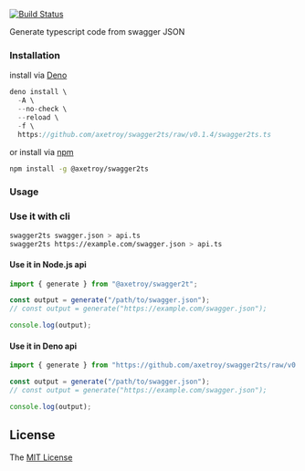[![Build Status](https://github.com/axetroy/swagger2ts/workflows/test/badge.svg)](https://github.com/axetroy/swagger2ts/actions)

Generate typescript code from swagger JSON

### Installation

install via [Deno](https://deno.land)

```typescript
deno install \
  -A \
  --no-check \
  --reload \
  -f \
  https://github.com/axetroy/swagger2ts/raw/v0.1.4/swagger2ts.ts
```

or install via [npm](https://npmjs.com)

```bash
npm install -g @axetroy/swagger2ts
```

### Usage

### Use it with cli

```bash
swagger2ts swagger.json > api.ts
swagger2ts https://example.com/swagger.json > api.ts
```

#### Use it in Node.js api

```js
import { generate } from "@axetroy/swagger2t";

const output = generate("/path/to/swagger.json");
// const output = generate("https://example.com/swagger.json");

console.log(output);
```

#### Use it in Deno api

```ts
import { generate } from "https://github.com/axetroy/swagger2ts/raw/v0.1.4/generate.ts";

const output = generate("/path/to/swagger.json");
// const output = generate("https://example.com/swagger.json");

console.log(output);
```

## License

The [MIT License](LICENSE)
